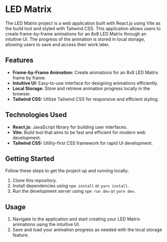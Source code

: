 # LED Matrix

The LED Matrix project is a web application built with React.js using Vite as the build tool and styled with Tailwind CSS. This application allows users to create frame-by-frame animations for an 8x8 LED Matrix through an intuitive UI. The progress of the animation is stored in local storage, allowing users to save and access their work later.

## Features

- **Frame-by-Frame Animation:** Create animations for an 8x8 LED Matrix frame by frame.
- **Intuitive UI:** Easy-to-use interface for designing animations efficiently.
- **Local Storage:** Store and retrieve animation progress locally in the browser.
- **Tailwind CSS:** Utilize Tailwind CSS for responsive and efficient styling.

## Technologies Used

- **React.js:** JavaScript library for building user interfaces.
- **Vite:** Build tool that aims to be fast and efficient for modern web development.
- **Tailwind CSS:** Utility-first CSS framework for rapid UI development.

## Getting Started

Follow these steps to get the project up and running locally:

1. Clone this repository.
2. Install dependencies using `npm install` or `yarn install`.
3. Run the development server using `npm run dev` or `yarn dev`.

## Usage

1. Navigate to the application and start creating your LED Matrix animations using the intuitive UI.
2. Save and load your animation progress as needed with the local storage feature.
